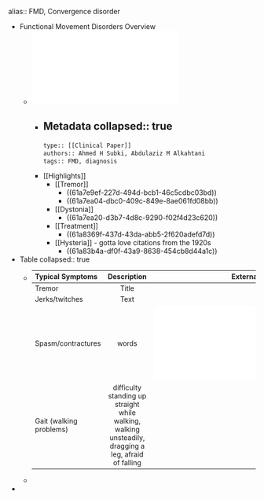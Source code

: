 alias:: FMD, Convergence disorder

- Functional Movement Disorders Overview
	- ![functional-movement-disorders-updated-overview.pdf](../assets/functional-movement-disorders-updated-overview_1638394057025_0.pdf)
		- Metadata
		  collapsed:: true
			-
			  type:: [[Clinical Paper]]
			  authors:: Ahmed H Subki, Abdulaziz M Alkahtani
			  tags:: FMD, diagnosis
		- [[Highlights]]
			- [[Tremor]]
				- ((61a7e9ef-227d-494d-bcb1-46c5cdbc03bd))
				- ((61a7ea04-dbc0-409c-849e-8ae061fd08bb))
			- [[Dystonia]]
				- ((61a7ea20-d3b7-4d8c-9290-f02f4d23c620))
			- [[Treatment]]
				- ((61a8369f-437d-43da-abb5-2f620adefd7d))
			- [[Hysteria]] - gotta love citations from the 1920s
				- ((61a83b4a-df0f-43a9-8638-454cb8d44a1c))
- Table
  collapsed:: true
	- | Typical Symptoms     | Description | External Resource -: |
	  | :---        |    :----:   |          ---: |
	  | Tremor     | Title       | Here's this   |
	  | Jerks/twitches   | Text        | And more      |
	  | Spasm/contractures | words | ![functional-movement-disorders-updated-overview.pdf](../assets/functional-movement-disorders-updated-overview_1638392725184_0.pdf) |
	  | Gait (walking problems) | difficulty standing up straight while walking, walking unsteadily, dragging a leg, afraid of falling | Resource |
	-
-